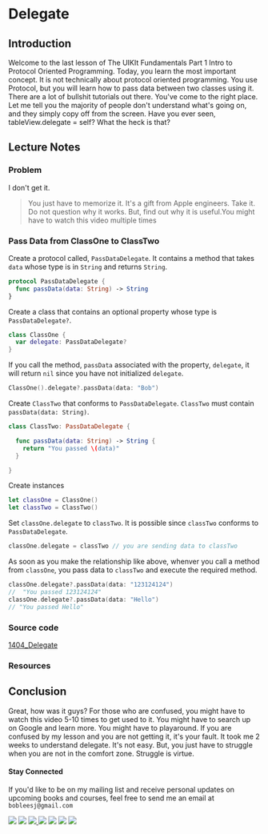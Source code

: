 # Delegate

## Introduction
Welcome to the last lesson of The UIKIt Fundamentals Part 1 Intro to Protocol Oriented Programming. Today, you learn the most important concept. It is not technically about protocol oriented programming. You use Protocol, but you will learn how to pass data between two classes using it. There are a lot of bullshit tutorials out there. You've come to the right place. Let me tell you the majority of people don't understand what's going on, and they simply copy off from the screen. Have you ever seen, tableView.delegate = self? What the heck is that?


## Lecture Notes
### Problem
I don't get it.

> You just have to memorize it. It's a gift from Apple engineers. Take it. Do not question why it works. But, find out why it is useful.You might have to watch this video multiple times

### Pass Data from ClassOne to ClassTwo
Create a protocol called, `PassDataDelegate`. It contains a method that takes `data` whose type is in `String` and returns `String`.

```swift
protocol PassDataDelegate {
  func passData(data: String) -> String
}
```

Create a class that contains an optional property whose type is `PassDataDelegate?`.
```swift
class ClassOne {
  var delegate: PassDataDelegate?
}
```

If you call the method, `passData` associated with the property, `delegate`, it will return `nil` since you have not initialized `delegate`.

```swift
ClassOne().delegate?.passData(data: "Bob")
```

Create `ClassTwo` that conforms to `PassDataDelegate`.  `ClassTwo` must contain `passData(data: String)`.

```swift
class ClassTwo: PassDataDelegate {

  func passData(data: String) -> String {
    return "You passed \(data)"
  }

}
```

Create instances
```swift
let classOne = ClassOne()
let classTwo = ClassTwo()
```

Set `classOne.delegate` to `classTwo`. It is possible since `classTwo` conforms to `PassDataDelegate`.
```swift
classOne.delegate = classTwo // you are sending data to classTwo
```

As soon as you make the relationship like above, whenver you call a method from `classOne`, you pass data to `classTwo` and execute the required method.

```swift
classOne.delegate?.passData(data: "123124124")
//  "You passed 123124124"
classOne.delegate?.passData(data: "Hello")
// "You passed Hello"
```

### Source code

[1404_Delegate](https://www.dropbox.com/sh/we5epsu2egiwyqa/AAC2JkR9H4VGWhLnmaBy9c2fa?dl=0)

### Resources




## Conclusion
Great, how was it guys? For those who are confused, you might have to watch this video 5-10 times to get used to it. You might have to search up on Google and learn more. You might have to playaround. If you are confused by my lesson and you are not getting it, it's your fault. It took me 2 weeks to understand delegate. It's not easy. But, you just have to struggle when you are not in the comfort zone.  Struggle is virtue.

#### Stay Connected
If you'd like to be on my mailing list and receive personal updates on upcoming books and courses, feel free to send me an email at `bobleesj@gmail.com`
<p>
<a href="http://bobthedeveloper.io"><img src="https://img.shields.io/badge/Personal-Website-333333.svg"></a>
<a href="https://facebook.com/bobthedeveloper"><img src="https://img.shields.io/badge/Facebook-Like-3B5998.svg"></a> <a href="https://youtube.com/bobthedeveloper"><img src="https://img.shields.io/badge/YouTube-Subscribe-CE1312.svg"</a> <a href="https://twitter.com/bobleesj"><img src="https://img.shields.io/badge/Twitter-Follow-55ACEE.svg"></a> <a href="https://instagram.com/bobthedev
"><img src="https://img.shields.io/badge/Instagram-Follow-BB2F92.svg"></a> <a href="https://linkedin.com/in/bobleesj"><img src= "https://img.shields.io/badge/LinkedIn-Connect-0077B5.svg"></a>
<a href="https://medium.com/@bobleesj"><img src="https://img.shields.io/badge/Medium-Read-00AB6C.svg"/></a>
</p>
